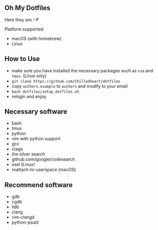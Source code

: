 ## Oh My Dotfiles

Here they are :-P

Platform supported:
- macOS (with homebrew)
- Linux

## How to Use

- make sure you have installed the necessary packages such as  `vim` and `tmux`. (Linux only)
- `git clone https://github.com/Chilledheart/dotfiles`
- copy `authors.example` to `authors` and modify to your email
- `bash dotfiles/setup_dotfiles.sh`
- relogin and enjoy

## Necessary software
- bash
- tmux
- python
- vim with python support
- gcc
- ctags
- the silver search
- github.com/google/codesearch
- xsel (Linux)
- reattach-to-userspace (macOS)

## Recommend software
- gdb
- cgdb
- lldb
- clang
- vim-clangd
- python-psutil
